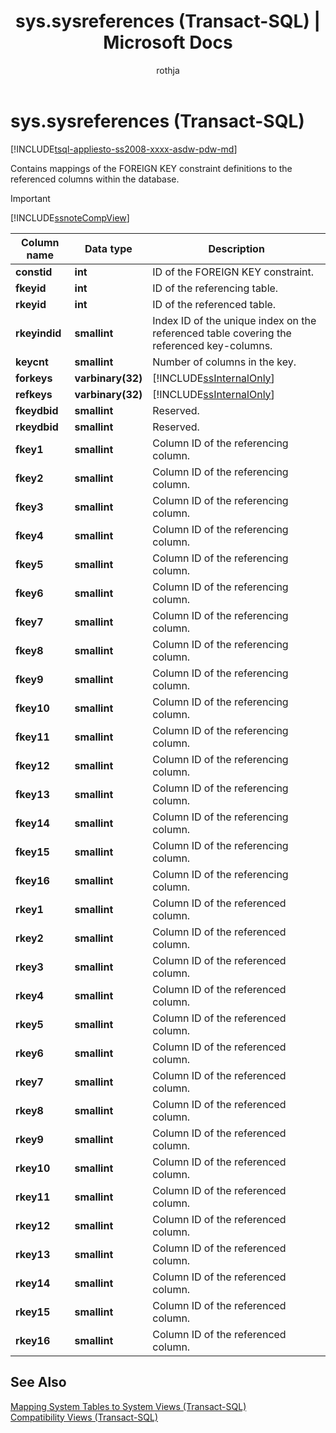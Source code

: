 ﻿---
title: "sys.sysreferences (Transact-SQL) | Microsoft Docs"
ms.custom: ""
ms.date: "03/15/2017"
ms.prod: sql
ms.prod_service: "database-engine, sql-data-warehouse, pdw"
ms.component: "system-compatibility-views"
ms.reviewer: ""
ms.suite: "sql"
ms.technology: system-objects
ms.tgt_pltfrm: ""
ms.topic: "language-reference"
f1_keywords: 
  - "sys.sysreferences"
  - "sys.sysreferences_TSQL"
  - "sysreferences"
  - "sysreferences_TSQL"
dev_langs: 
  - "TSQL"
helpviewer_keywords: 
  - "sys.sysreferences compatibility view"
  - "sysreferences system table"
ms.assetid: 81276f13-202e-4e74-962d-46eb98c98d2e
caps.latest.revision: 38
author: "rothja"
ms.author: "jroth"
manager: craigg
monikerRange: ">= aps-pdw-2016 || = azure-sqldw-latest || >= sql-server-2016 || = sqlallproducts-allversions"
---
# sys.sysreferences (Transact-SQL)
[!INCLUDE[tsql-appliesto-ss2008-xxxx-asdw-pdw-md](../../includes/tsql-appliesto-ss2008-xxxx-asdw-pdw-md.md)]

  Contains mappings of the FOREIGN KEY constraint definitions to the referenced columns within the database.  
  
> [!IMPORTANT]  
>  [!INCLUDE[ssnoteCompView](../../includes/ssnotecompview-md.md)]  
  
|Column name|Data type|Description|  
|-----------------|---------------|-----------------|  
|**constid**|**int**|ID of the FOREIGN KEY constraint.|  
|**fkeyid**|**int**|ID of the referencing table.|  
|**rkeyid**|**int**|ID of the referenced table.|  
|**rkeyindid**|**smallint**|Index ID of the unique index on the referenced table covering the referenced key-columns.|  
|**keycnt**|**smallint**|Number of columns in the key.|  
|**forkeys**|**varbinary(32)**|[!INCLUDE[ssInternalOnly](../../includes/ssinternalonly-md.md)]|  
|**refkeys**|**varbinary(32)**|[!INCLUDE[ssInternalOnly](../../includes/ssinternalonly-md.md)]|  
|**fkeydbid**|**smallint**|Reserved.|  
|**rkeydbid**|**smallint**|Reserved.|  
|**fkey1**|**smallint**|Column ID of the referencing column.|  
|**fkey2**|**smallint**|Column ID of the referencing column.|  
|**fkey3**|**smallint**|Column ID of the referencing column.|  
|**fkey4**|**smallint**|Column ID of the referencing column.|  
|**fkey5**|**smallint**|Column ID of the referencing column.|  
|**fkey6**|**smallint**|Column ID of the referencing column.|  
|**fkey7**|**smallint**|Column ID of the referencing column.|  
|**fkey8**|**smallint**|Column ID of the referencing column.|  
|**fkey9**|**smallint**|Column ID of the referencing column.|  
|**fkey10**|**smallint**|Column ID of the referencing column.|  
|**fkey11**|**smallint**|Column ID of the referencing column.|  
|**fkey12**|**smallint**|Column ID of the referencing column.|  
|**fkey13**|**smallint**|Column ID of the referencing column.|  
|**fkey14**|**smallint**|Column ID of the referencing column.|  
|**fkey15**|**smallint**|Column ID of the referencing column.|  
|**fkey16**|**smallint**|Column ID of the referencing column.|  
|**rkey1**|**smallint**|Column ID of the referenced column.|  
|**rkey2**|**smallint**|Column ID of the referenced column.|  
|**rkey3**|**smallint**|Column ID of the referenced column.|  
|**rkey4**|**smallint**|Column ID of the referenced column.|  
|**rkey5**|**smallint**|Column ID of the referenced column.|  
|**rkey6**|**smallint**|Column ID of the referenced column.|  
|**rkey7**|**smallint**|Column ID of the referenced column.|  
|**rkey8**|**smallint**|Column ID of the referenced column.|  
|**rkey9**|**smallint**|Column ID of the referenced column.|  
|**rkey10**|**smallint**|Column ID of the referenced column.|  
|**rkey11**|**smallint**|Column ID of the referenced column.|  
|**rkey12**|**smallint**|Column ID of the referenced column.|  
|**rkey13**|**smallint**|Column ID of the referenced column.|  
|**rkey14**|**smallint**|Column ID of the referenced column.|  
|**rkey15**|**smallint**|Column ID of the referenced column.|  
|**rkey16**|**smallint**|Column ID of the referenced column.|  
  
## See Also  
 [Mapping System Tables to System Views &#40;Transact-SQL&#41;](../../relational-databases/system-tables/mapping-system-tables-to-system-views-transact-sql.md)   
 [Compatibility Views &#40;Transact-SQL&#41;](~/relational-databases/system-compatibility-views/system-compatibility-views-transact-sql.md)  
  
  

